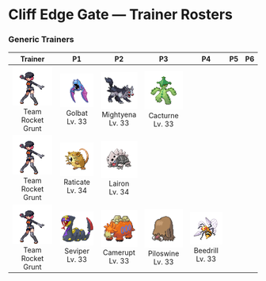 # Cliff Edge Gate — Trainer Rosters

### Generic Trainers

| Trainer | P1 | P2 | P3 | P4 | P5 | P6 |
|:-------:|:--:|:--:|:--:|:--:|:--:|:--:|
| ![Team Rocket Grunt](../../assets/trainers/rocket_grunt.png "Team Rocket Grunt")<br>Team Rocket Grunt | ![Golbat](../../assets/sprites/golbat/front.gif "However hard its victim’s hide may be, it punctures with sharp fangs and gorges itself with blood.")<br>Golbat<br>Lv. 33 | ![Mightyena](../../assets/sprites/mightyena/front.gif "It chases down prey in a pack of around ten. They defeat foes with perfectly coordinated teamwork.")<br>Mightyena<br>Lv. 33 | ![Cacturne](../../assets/sprites/cacturne/front.gif "Packs of them follow travelers through the desert until the travelers can no longer move.")<br>Cacturne<br>Lv. 33 |
| ![Team Rocket Grunt](../../assets/trainers/rocket_grunt.png "Team Rocket Grunt")<br>Team Rocket Grunt | ![Raticate](../../assets/sprites/raticate/front.gif "Gnaws on anything with its tough fangs. It can even topple concrete buildings by gnawing on them.")<br>Raticate<br>Lv. 34 | ![Lairon](../../assets/sprites/lairon/front.gif "It loves iron ore. Groups of them fight for territory by bashing one another with their steel bodies.")<br>Lairon<br>Lv. 34 |
| ![Team Rocket Grunt](../../assets/trainers/rocket_grunt.png "Team Rocket Grunt")<br>Team Rocket Grunt | ![Seviper](../../assets/sprites/seviper/front.gif "In battle, it uses its bladed tail to counter any ZANGOOSE. It secretes a deadly venom in its tail.")<br>Seviper<br>Lv. 33 | ![Camerupt](../../assets/sprites/camerupt/front.gif "It lives in the crater of a volcano. It is well known that the humps on its back erupt every 10 years.")<br>Camerupt<br>Lv. 33 | ![Piloswine](../../assets/sprites/piloswine/front.gif "Because the long hair all over its body obscures its sight, it just keeps charging repeatedly.")<br>Piloswine<br>Lv. 33 | ![Beedrill](../../assets/sprites/beedrill/front.gif "It can take down any opponent with its powerful poison stingers. It sometimes attacks in swarms.")<br>Beedrill<br>Lv. 33 |

